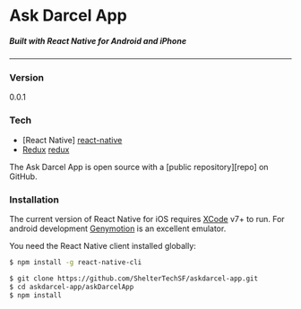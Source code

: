 # Ask Darcel App
##### *Built with React Native for Android and iPhone*

___
### Version
0.0.1

### Tech
* [React Native] [react-native]
* [Redux] [redux]

The Ask Darcel App is open source with a [public repository][repo]
 on GitHub.

### Installation

The current version of React Native for iOS requires [XCode][xcode] v7+ to run.
For android development [Genymotion][geny] is an excellent emulator. 

You need the React Native client installed globally:

```sh
$ npm install -g react-native-cli
```

```sh
$ git clone https://github.com/ShelterTechSF/askdarcel-app.git
$ cd askdarcel-app/askDarcelApp
$ npm install
```
[xcode]: <https://developer.apple.com/downloads/>
[geny]: <https://www.genymotion.com/>
[react-native]: <https://facebook.github.io/react-native/>
[redux]: <http://redux.js.org/>

